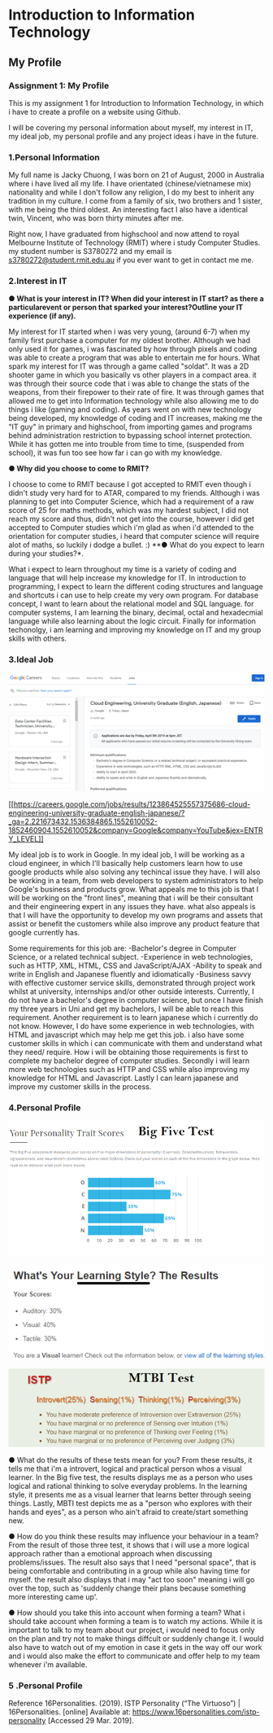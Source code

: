 # Introduction to Information Technology

## My Profile

### Assignment 1: My Profile
This is my assignment 1 for Introduction to Information Technology, in which i have to create a profile on a website using Github.

I will be covering my personal information about myself, my interest in IT, my ideal job, my personal profile and any project ideas i have in the future.

### 1.Personal Information

My full name is Jacky Chuong, I was born on 21 of August, 2000 in Australia where i have lived all my life. I have orientated (chinese/vietnamese mix) nationality and while I don't follow any religion, I do my best to inherit any tradition in my culture. I come from a family of six, two brothers and 1 sister, with me being the third oldest. An interesting fact I also have a identical twin, Vincent, who was born thirty minutes after me. 

Right now, I have graduated from highschool and now attend to royal Melbourne Institute of Technology (RMIT) where i study Computer Studies. my student number is S3780272 and my email is s3780272@student.rmit.edu.au if you ever want to get in contact me me.

### 2.Interest in IT

**● What is your interest in IT?  When did your interest in IT start?  as there a particularevent or person that sparked your interest?Outline your IT experience (if any).**

My interest for IT started when i was very young, (around 6-7) when my family first purchase a computer for my oldest brother. Although we had only used it for games, i was fascinated by how through pixels and coding was able to create a program that was able to entertain me for hours. What spark my interest for IT was through a game called "soldat". It was a 2D shooter game in which you basically vs other players in a compact area. it was through their source code that i was able to change the stats of the weapons, from their firepower to their rate of fire. It was through games that allowed me to get into Information technology while also allowing me to do things i like (gaming and coding). As years went on with new technology being developed, my knowledge of coding and IT increases, making me the "IT guy" in primary and highschool, from importing games and programs behind administration restriction to bypassing school internet protection. While it has gotten me into trouble from time to time, (suspended from school), it was fun too see how far i can go with my knowledge. 

**● Why did you choose to come to RMIT?**

I choose to come to RMIT because I got accepted to RMIT even though i didn't study very hard for to ATAR, compared to my friends. Although i was planning to get into Computer Science, which had a requirement of a raw score of 25 for maths methods, which was my hardest subject, I did not reach my score and thus, didn't not get into the course, however i did get accepted to Computer studies which i'm glad as when i'd attended to the orientation for computer studies, i heard that computer science will require alot of maths, so luckily i dodge a bullet. :)
**● What do you expect to learn during your studies?*.

What i expect to learn throughout my time is a variety of coding and language that will help increase my knowledge for IT. 
In introduction to programming, I expect to learn the different coding structures and language and shortcuts i can use to help create my very own program. For database concept, I want to learn about the relational model and SQL language. for computer systems, I am learning the binary, decimal, octal and hexadecmial language while also learning about the logic circuit. Finally for information techonolgy, i am learning and improving my knowledge on IT and my group skills with others.

### 3.Ideal Job
![](website.PNG)

[[https://careers.google.com/jobs/results/123864525557375686-cloud-engineering-university-graduate-english-japanese/?_ga=2.221673432.1536384865.1552610052-1852460904.1552610052&company=Google&company=YouTube&jex=ENTRY_LEVEL]]

My ideal job is to work in Google. In my ideal job, I will be working as a cloud engineer, in which I'll basically help customers learn how to use google products while also solving any techincal issue they have. I will also be working in a team, from web developers to system administrators to help Google's business and products grow. What appeals me to this job is that I will be working on the "front lines", meaning that i will be their consultant and their engineering expert in any issues they have. what also appeals is that I will have the opportunity to develop my own programs and assets that assist or benefit the customers while also improve any product feature that google currently has.

Some requirements for this job are:
-Bachelor's degree in Computer Science, or a related technical subject.
-Experience in web technologies, such as HTTP, XML, HTML, CSS and JavaScript/AJAX
-Ability to speak and write in English and Japanese fluently and idiomatically
-Business savvy with effective customer service skills, demonstrated through project work whilst at university, internships and/or other outside interests.
Currently, I do not have a bachelor's degree in computer science, but once I have finish my three years in Uni and get my bachelors, I will be able to reach this requirement. Another requirement is to learn japanese which i currently do not know. However, I do have some experience in web technologies, with HTML and javascript which may help me get this job. i also have some customer skills in which i can communicate with them and understand what they need/ require.
How i will be obtaining those requirements is first to complete my bachelor degree of computer studies. Secondly i will learn more web technologies such as HTTP and CSS while also improving my knowledge for HTML and Javascript. Lastly I can learn japanese and improve my customer skills in the process.

### 4.Personal Profile

![](images/Big%20Five%20test.PNG)

![](images/learning%20styles.PNG)

![](images/mtbi.PNG)

● What do the results of these tests mean for you?
From these results, it tells me that i'm a introvert, logical and practical person whos a visual learner. In the Big five test, the results displays me as a person who uses logical and rational thinking to solve everyday problems. In the learning style, it presents me as a visual learner that learns better through seeing things. Lastly, MBTI test depicts me as a "person who explores with their hands and eyes", as a person who ain't afraid to create/start something new.

● How do you think these results may influence your behaviour in a team?
From the result of those three test, it shows that i will use a more logical approach rather than a emotional approach when discussing problems/issues. The result also says that I need "personal space", that is being comfortable and contributing in a group while also having time for myself. the result also displays that i may "act too soon" meaning i will go over the top, such as 'suddenly change their plans because something more interesting came up'.

● How should you take this into account when forming a team?
What i should take account when forming a team is to watch my actions. While it is important to talk to my team about our project, i would need to focus only on the plan and try not to make things diffcult or suddenly change it. I would also have to watch out of my emotion in case it gets in the way off our work and i would also make the effort to communicate and offer help to my team whenever i'm available.

### 5 .Personal Profile


Reference
16Personalities. (2019). ISTP Personality (“The Virtuoso”) | 16Personalities. [online] Available at: https://www.16personalities.com/istp-personality [Accessed 29 Mar. 2019].
